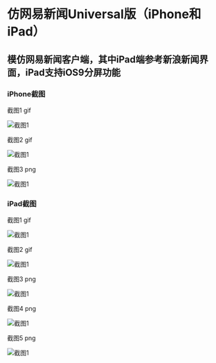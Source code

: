 # 仿网易新闻Universal版（iPhone和iPad）
## 模仿网易新闻客户端，其中iPad端参考新浪新闻界面，iPad支持iOS9分屏功能

### iPhone截图
截图1  gif

![截图1](https://github.com/yozoo/NeteaseNews-Universal/blob/master/iphone01.gif)

截图2  gif

![截图1](https://github.com/yozoo/NeteaseNews-Universal/blob/master/iphone02.gif)

截图3  png

![截图1](https://github.com/yozoo/NeteaseNews-Universal/blob/master/iphone03.png)
### iPad截图
截图1  gif

![截图1](https://github.com/yozoo/NeteaseNews-Universal/blob/master/ipad01.gif)

截图2  gif

![截图1](https://github.com/yozoo/NeteaseNews-Universal/blob/master/ipad02.gif)

截图3  png

![截图1](https://github.com/yozoo/NeteaseNews-Universal/blob/master/ipad03.PNG)

截图4  png

![截图1](https://github.com/yozoo/NeteaseNews-Universal/blob/master/ipad04.PNG)

截图5  png

![截图1](https://github.com/yozoo/NeteaseNews-Universal/blob/master/ipad05.PNG)